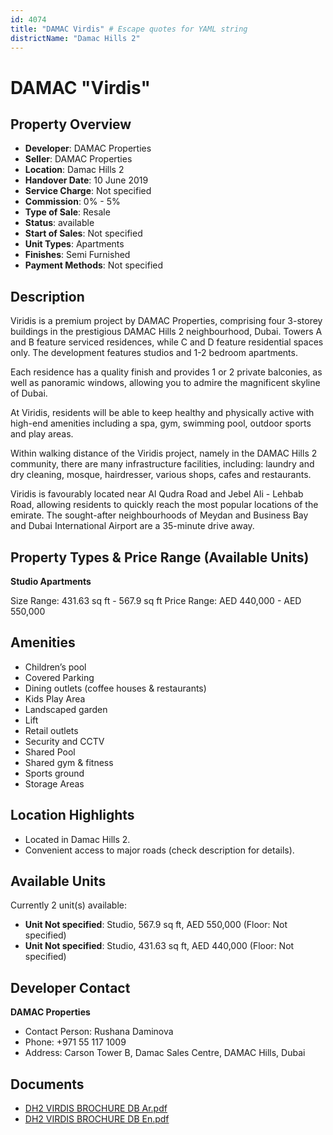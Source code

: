 ```yaml
---
id: 4074
title: "DAMAC Virdis" # Escape quotes for YAML string
districtName: "Damac Hills 2"
---
```


# DAMAC "Virdis"

## Property Overview
- **Developer**: DAMAC Properties
- **Seller**: DAMAC Properties
- **Location**: Damac Hills 2
- **Handover Date**: 10 June 2019
- **Service Charge**: Not specified
- **Commission**: 0% - 5%
- **Type of Sale**: Resale
- **Status**: available
- **Start of Sales**: Not specified
- **Unit Types**: Apartments
- **Finishes**: Semi Furnished
- **Payment Methods**: Not specified

## Description
Viridis is a premium project by DAMAC Properties, comprising four 3-storey buildings in the prestigious DAMAC Hills 2 neighbourhood, Dubai. Towers A and B feature serviced residences, while C and D feature residential spaces only. The development features studios and 1-2 bedroom apartments.

Each residence has a quality finish and provides 1 or 2 private balconies, as well as panoramic windows, allowing you to admire the magnificent skyline of Dubai.

At Viridis, residents will be able to keep healthy and physically active with high-end amenities including a spa, gym, swimming pool, outdoor sports and play areas.

Within walking distance of the Viridis project, namely in the DAMAC Hills 2 community, there are many infrastructure facilities, including: laundry and dry cleaning, mosque, hairdresser, various shops, cafes and restaurants.

Viridis is favourably located near Al Qudra Road and Jebel Ali - Lehbab Road, allowing residents to quickly reach the most popular locations of the emirate. The sought-after neighbourhoods of Meydan and Business Bay and Dubai International Airport are a 35-minute drive away.

## Property Types & Price Range (Available Units)
**Studio Apartments**

Size Range: 431.63 sq ft - 567.9 sq ft
Price Range: AED 440,000 - AED 550,000

## Amenities
- Children’s pool
- Covered Parking
- Dining outlets  (coffee houses & restaurants)
- Kids Play Area
- Landscaped garden
- Lift
- Retail outlets
- Security and CCTV
- Shared Pool
- Shared gym & fitness
- Sports ground
- Storage Areas

## Location Highlights
- Located in Damac Hills 2.
- Convenient access to major roads (check description for details).

## Available Units
Currently 2 unit(s) available:
- **Unit Not specified**: Studio, 567.9 sq ft, AED 550,000 (Floor: Not specified)
- **Unit Not specified**: Studio, 431.63 sq ft, AED 440,000 (Floor: Not specified)

## Developer Contact
**DAMAC Properties**
- Contact Person: Rushana Daminova
- Phone: +971 55 117 1009
- Address: Carson Tower B, Damac Sales Centre, DAMAC Hills, Dubai

## Documents
- [DH2 VIRDIS BROCHURE DB Ar.pdf](https://cdn.geniemap.net/2025/01/10/NuO2vNPVVwSp886N4kf8ldp2S4RKhJjBbI6WOhIe.pdf)
- [DH2 VIRDIS BROCHURE DB En.pdf](https://cdn.geniemap.net/2025/01/10/DLzdMIIRHZn08hAEBqvfsYGpuR66n6aYLlMPpOd8.pdf)
